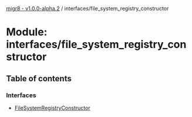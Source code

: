 [migr8 - v1.0.0-alpha.2](../README.md) / interfaces/file_system_registry_constructor

# Module: interfaces/file_system_registry_constructor

## Table of contents

### Interfaces

- [FileSystemRegistryConstructor](../interfaces/interfaces_file_system_registry_constructor.FileSystemRegistryConstructor.md)
